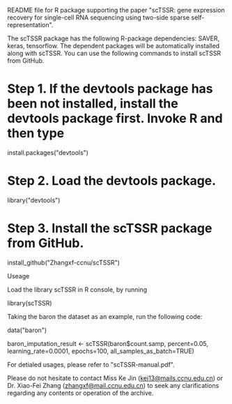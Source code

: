 README file for R package supporting the paper "scTSSR: gene expression recovery for single-cell RNA sequencing using two-side sparse self-representation".


The scTSSR package has the following R-package dependencies: SAVER, keras, tensorflow.
The dependent packages will be automatically installed along with scTSSR. You can use the following commands to install scTSSR from GitHub.


# Step 1. If the devtools package has been not installed, install the devtools package first. Invoke R and then type

install.packages("devtools")

# Step 2. Load the devtools package.

library("devtools")

# Step 3. Install the scTSSR package from GitHub.

install_github("Zhangxf-ccnu/scTSSR")


Useage

Load the library scTSSR in R console, by running

library(scTSSR)

Taking the baron the dataset as an example, run the following code:

data("baron") 

baron\_imputation\_result <- scTSSR(baron$count.samp, percent=0.05, learning\_rate=0.0001, epochs=100, all\_samples\_as\_batch=TRUE)

For detialed usages, please refer to "scTSSR-manual.pdf".

Please do not hesitate to contact Miss Ke Jin (kej13@mails.ccnu.edu.cn) or Dr. Xiao-Fei Zhang (zhangxf@mail.ccnu.edu.cn) to seek any clarifications regarding any contents or operation of the archive.







